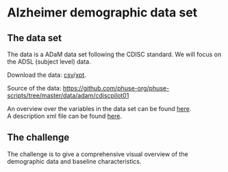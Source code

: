 # Alzheimer demographic data set

## The data set

The data is a ADaM data set following the CDISC standard. We will focus on the ADSL (subject level) data.

Download the data: [csv](adsl.csv)/[xpt](adsl.xpt).

Source of the data: https://github.com/phuse-org/phuse-scripts/tree/master/data/adam/cdiscpilot01

An overview over the variables in the data set can be found [here](data_description.pdf).  
A description xml file can be found [here](define.xml).

## The challenge

The challenge is to give a comprehensive visual overview of the demographic data and baseline characteristics.